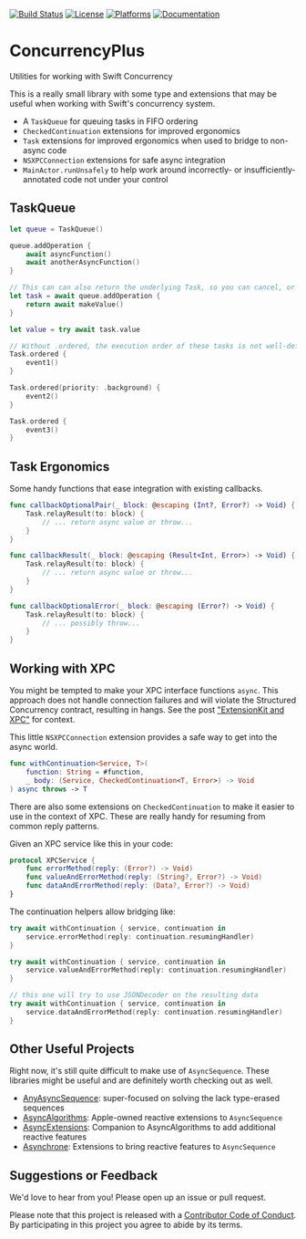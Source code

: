 [![Build Status][build status badge]][build status]
[![License][license badge]][license]
[![Platforms][platforms badge]][platforms]
[![Documentation][documentation badge]][documentation]

# ConcurrencyPlus
Utilities for working with Swift Concurrency

This is a really small library with some type and extensions that may be useful when working with Swift's concurrency system.

- A `TaskQueue` for queuing tasks in FIFO ordering
- `CheckedContinuation` extensions for improved ergonomics
- `Task` extensions for improved ergonomics when used to bridge to non-async code
- `NSXPCConnection` extensions for safe async integration
- `MainActor.runUnsafely` to help work around incorrectly- or insufficiently-annotated code not under your control

## TaskQueue

```swift
let queue = TaskQueue()

queue.addOperation {
    await asyncFunction()
    await anotherAsyncFunction()
}

// This can can also return the underlying Task, so you can cancel, or await a value
let task = await queue.addOperation {
    return await makeValue()
}

let value = try await task.value
```

```swift
// Without .ordered, the execution order of these tasks is not well-defined.
Task.ordered {
    event1()
}

Task.ordered(priority: .background) {
    event2()
}

Task.ordered {
    event3()
}
```

## Task Ergonomics

Some handy functions that ease integration with existing callbacks.

```swift
func callbackOptionalPair(_ block: @escaping (Int?, Error?) -> Void) {
    Task.relayResult(to: block) {
        // ... return async value or throw...
    }
}

func callbackResult(_ block: @escaping (Result<Int, Error>) -> Void) {
    Task.relayResult(to: block) {
        // ... return async value or throw...
    }
}

func callbackOptionalError(_ block: @escaping (Error?) -> Void) {
    Task.relayResult(to: block) {
        // ... possibly throw...
    }
}
```

## Working with XPC

You might be tempted to make your XPC interface functions `async`. This approach does not handle connection failures and will violate the Structured Concurrency contract, resulting in hangs. See the post ["ExtensionKit and XPC"](https://www.chimehq.com/blog/extensionkit-xpc) for context.

This little `NSXPCConnection` extension provides a safe way to get into the async world.

```swift
func withContinuation<Service, T>(
    function: String = #function, 
    _ body: (Service, CheckedContinuation<T, Error>) -> Void
) async throws -> T
```

There are also some extensions on `CheckedContinuation` to make it easier to use in the context of XPC. These are really handy for resuming from common reply patterns.

Given an XPC service like this in your code:

```swift
protocol XPCService {
    func errorMethod(reply: (Error?) -> Void)
    func valueAndErrorMethod(reply: (String?, Error?) -> Void)
    func dataAndErrorMethod(reply: (Data?, Error?) -> Void)
}
```

The continuation helpers allow bridging like:

```swift
try await withContinuation { service, continuation in
    service.errorMethod(reply: continuation.resumingHandler)
}

try await withContinuation { service, continuation in
    service.valueAndErrorMethod(reply: continuation.resumingHandler)
}

// this one will try to use JSONDecoder on the resulting data
try await withContinuation { service, continuation in
    service.dataAndErrorMethod(reply: continuation.resumingHandler)
}
```

## Other Useful Projects

Right now, it's still quite difficult to make use of `AsyncSequence`. These libraries might be useful and are definitely worth checking out as well.

- [AnyAsyncSequence](https://github.com/vsanthanam/AnyAsyncSequence): super-focused on solving the lack type-erased sequences
- [AsyncAlgorithms](https://github.com/apple/swift-async-algorithms): Apple-owned reactive extensions to `AsyncSequence`
- [AsyncExtensions](https://github.com/sideeffect-io/AsyncExtensions): Companion to AsyncAlgorithms to add additional reactive features
- [Asynchrone](https://github.com/reddavis/Asynchrone): Extensions to bring reactive features to `AsyncSequence`

## Suggestions or Feedback

We'd love to hear from you! Please open up an issue or pull request.

Please note that this project is released with a [Contributor Code of Conduct](CODE_OF_CONDUCT.md). By participating in this project you agree to abide by its terms.

[build status]: https://github.com/ChimeHQ/ConcurrencyPlus/actions
[build status badge]: https://github.com/ChimeHQ/ConcurrencyPlus/workflows/CI/badge.svg
[license]: https://opensource.org/licenses/BSD-3-Clause
[license badge]: https://img.shields.io/github/license/ChimeHQ/ConcurrencyPlus
[platforms]: https://swiftpackageindex.com/ChimeHQ/ConcurrencyPlus
[platforms badge]: https://img.shields.io/endpoint?url=https%3A%2F%2Fswiftpackageindex.com%2Fapi%2Fpackages%2FChimeHQ%2FConcurrencyPlus%2Fbadge%3Ftype%3Dplatforms
[documentation]: https://swiftpackageindex.com/ChimeHQ/ConcurrencyPlus/main/documentation
[documentation badge]: https://img.shields.io/badge/Documentation-DocC-blue
